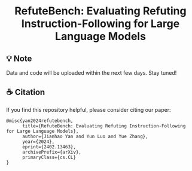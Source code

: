 <h1 align="center">
RefuteBench: Evaluating Refuting Instruction-Following for Large Language Models
</h1>


## 💡 Note
Data and code will be uploaded within the next few days. Stay tuned!

## ☕️ Citation
If you find this repository helpful, please consider citing our paper:

```
@misc{yan2024refutebench,
      title={RefuteBench: Evaluating Refuting Instruction-Following for Large Language Models}, 
      author={Jianhao Yan and Yun Luo and Yue Zhang},
      year={2024},
      eprint={2402.13463},
      archivePrefix={arXiv},
      primaryClass={cs.CL}
}
```
